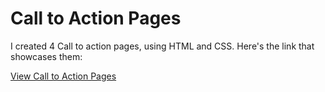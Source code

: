 # Call to Action Pages

I created 4 Call to action pages, using HTML and CSS. Here's the link that showcases them:

[View Call to Action Pages](https://call-to-actions.tudorcristianpo.repl.co/)

